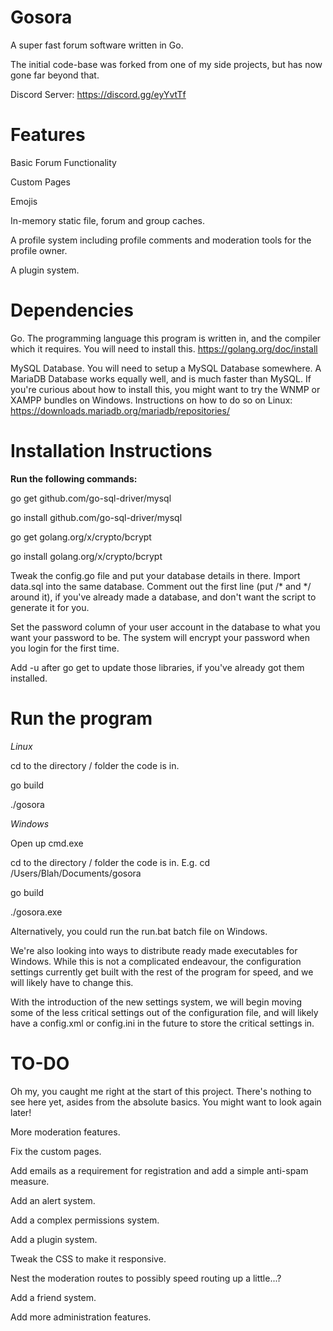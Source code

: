 # Gosora

A super fast forum software written in Go.

The initial code-base was forked from one of my side projects, but has now gone far beyond that.

Discord Server: https://discord.gg/eyYvtTf


# Features
Basic Forum Functionality

Custom Pages

Emojis

In-memory static file, forum and group caches.

A profile system including profile comments and moderation tools for the profile owner.

A plugin system.


# Dependencies

Go. The programming language this program is written in, and the compiler which it requires. You will need to install this. https://golang.org/doc/install

MySQL Database. You will need to setup a MySQL Database somewhere. A MariaDB Database works equally well, and is much faster than MySQL.
If you're curious about how to install this, you might want to try the WNMP or XAMPP bundles on Windows.
Instructions on how to do so on Linux: https://downloads.mariadb.org/mariadb/repositories/


# Installation Instructions

**Run the following commands:**

go get github.com/go-sql-driver/mysql

go install github.com/go-sql-driver/mysql

go get golang.org/x/crypto/bcrypt

go install golang.org/x/crypto/bcrypt

Tweak the config.go file and put your database details in there. Import data.sql into the same database. Comment out the first line (put /* and */ around it), if you've already made a database, and don't want the script to generate it for you.

Set the password column of your user account in the database to what you want your password to be. The system will encrypt your password when you login for the first time.

Add -u after go get to update those libraries, if you've already got them installed.

# Run the program

*Linux*

cd to the directory / folder the code is in.

go build

./gosora


*Windows*

Open up cmd.exe

cd to the directory / folder the code is in. E.g. cd /Users/Blah/Documents/gosora

go build

./gosora.exe


Alternatively, you could run the run.bat batch file on Windows.

We're also looking into ways to distribute ready made executables for Windows. While this is not a complicated endeavour, the configuration settings currently get built with the rest of the program for speed, and we will likely have to change this.

With the introduction of the new settings system, we will begin moving some of the less critical settings out of the configuration file, and will likely have a config.xml or config.ini in the future to store the critical settings in.


# TO-DO

Oh my, you caught me right at the start of this project. There's nothing to see here yet, asides from the absolute basics. You might want to look again later!


More moderation features.

Fix the custom pages.

Add emails as a requirement for registration and add a simple anti-spam measure.

Add an alert system.

Add a complex permissions system.

Add a plugin system.

Tweak the CSS to make it responsive.

Nest the moderation routes to possibly speed routing up a little...?

Add a friend system.

Add more administration features.
